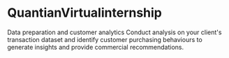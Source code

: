 # QuantianVirtualinternship
Data preparation and customer analytics Conduct analysis on your client's transaction dataset and identify customer purchasing behaviours to generate insights and provide commercial recommendations.
